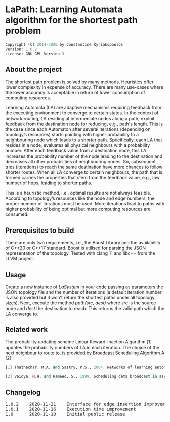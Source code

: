 # LaPath: Learning Automata algorithm for the shortest path problem

```python
Copyright (C) 2014-2020 by Constantine Kyriakopoulos
Version: 1.0.2
License: GNU GPL Version 3
```


## About the project

The shortest path problem is solved by many methods. Heuristics offer lower complexity in expense of accuracy. There are many use-cases where the lower accuracy is acceptable in return of lower consumption of computing resources.

Learning Automata (LA) are adaptive mechanisms requiring feedback from the executing environment to converge to certain states. In the context of network routing, LA residing at intermediate nodes along a path, exploit feedback from the destination node for reducing, e.g., path's length. This is the case since each Automaton after several iterations (depending on topology’s resources) starts pointing with higher probability to a neighbouring node which leads to a shorter path. Specifically, each LA that resides in a node, evaluates all physical neighbours with a probability number. After each feedback value from a destination node, this LA increases the probability number of the node leading to the destination and decreases all other probabilities of neighbouring nodes. So, subsequent tries (iterations) to reach the same destination have more chances to follow shorter routes. When all LA converge to certain neighbours, the path that is formed carries the properties that stem from the feedback value, e.g., low number of hops, leading to shorter paths.

This is a heuristic method, i.e., optimal results are not always feasible. According to topology’s resources like the node and edge numbers, the proper number of iterations must be used. More iterations lead to paths with higher probability of being optimal but more computing resources are consumed.


## Prerequisites to build

There are only two requirements, i.e., the Boost Library and the availability of C++20 or C++17 standard. Boost is utilised for parsing the JSON representation of the topology. Tested with clang 11 and libc++ from the LLVM project.


## Usage

Create a new instance of <em>LaSystem</em> in your code passing as parameters the JSON topology file and the number of iterations (a default iteration number is also provided but it won’t return the shortest paths under all topology sizes). Next, execute the method <em>path(src, dest)</em> where <em>src</em> is the source node and <em>dest</em> the destination to reach. This returns the valid path which the LA converge to.


## Related work

The probability updating scheme Linear Reward-Inaction Algorithm [1] updates the probability numbers of LA in each iteration. The choice of the next neighbour to route to, is provided by Broadcast Scheduling Algorithm A [2].

```python
[1] Thathachar, M.A. and Sastry, P.S., 2004. Networks of learning automata: Techniques for online stochastic optimization. Springer Science & Business Media.

[2] Vaidya, N.H. and Hameed, S., 1999. Scheduling data broadcast in asymmetric communication environments. Wireless Networks, 5(3), pp.171-182.
```

## Changelog

<pre>
1.0.2    2020-11-21    Interface for edge insertion improvement
1.0.1    2020-11-16    Execution time improvement
1.0      2020-11-10    Initial public release
</pre>
